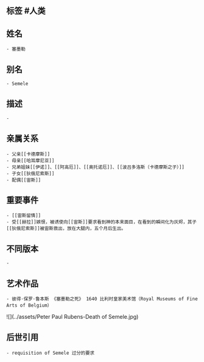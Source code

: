 ## 标签  #人类
## 姓名
	- 塞墨勒
## 别名
	- Semele
## 描述
	-
## 亲属关系
	- 父亲[[卡德摩斯]]
	- 母亲[[哈耳摩尼亚]]
	- 兄弟姐妹[[伊诺]]、[[阿高厄]]、[[奥托诺厄]]、[[波吕多洛斯（卡德摩斯之子）]]
	- 子女[[狄俄尼索斯]]
	- 配偶[[宙斯]]
## 重要事件
	- [[宙斯留情]]
	- 受[[赫拉]]嫉恨，被诱使向[[宙斯]]要求看到神的本来面目，在看到的瞬间化为灰烬，其子[[狄俄尼索斯]]被宙斯救出，放在大腿内，五个月后生出。
## 不同版本
	-
## 艺术作品
	- 彼得·保罗·鲁本斯 《塞墨勒之死》 1640 比利时皇家美术馆（Royal Museums of Fine Arts of Belgium）
 ![](../assets/Peter Paul Rubens-Death of Semele.jpg)
## 后世引用
	- requisition of Semele 过分的要求
